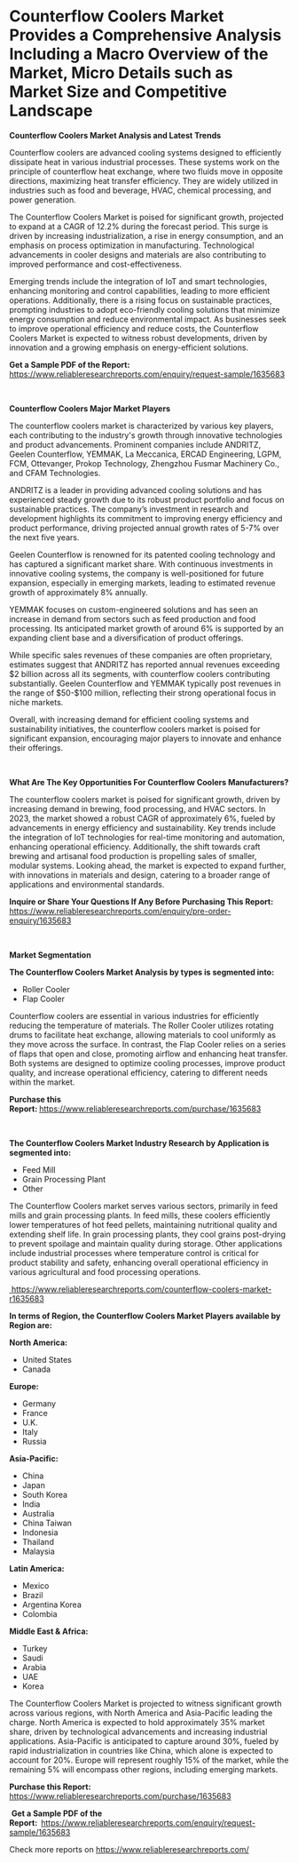 <p><h1>Counterflow Coolers Market Provides a Comprehensive Analysis Including a Macro Overview of the Market, Micro Details such as Market Size and Competitive Landscape</h1></p><p><strong>Counterflow Coolers Market Analysis and Latest Trends</strong></p>
<p><p>Counterflow coolers are advanced cooling systems designed to efficiently dissipate heat in various industrial processes. These systems work on the principle of counterflow heat exchange, where two fluids move in opposite directions, maximizing heat transfer efficiency. They are widely utilized in industries such as food and beverage, HVAC, chemical processing, and power generation.</p><p>The Counterflow Coolers Market is poised for significant growth, projected to expand at a CAGR of 12.2% during the forecast period. This surge is driven by increasing industrialization, a rise in energy consumption, and an emphasis on process optimization in manufacturing. Technological advancements in cooler designs and materials are also contributing to improved performance and cost-effectiveness.</p><p>Emerging trends include the integration of IoT and smart technologies, enhancing monitoring and control capabilities, leading to more efficient operations. Additionally, there is a rising focus on sustainable practices, prompting industries to adopt eco-friendly cooling solutions that minimize energy consumption and reduce environmental impact. As businesses seek to improve operational efficiency and reduce costs, the Counterflow Coolers Market is expected to witness robust developments, driven by innovation and a growing emphasis on energy-efficient solutions.</p></p>
<p><strong>Get a Sample PDF of the Report:&nbsp;</strong> <a href="https://www.reliableresearchreports.com/enquiry/request-sample/1635683?utm_campaign=2797&utm_medium=2&utm_source=Github&utm_content=ia&utm_term=08042025&utm_id=counterflow-coolers">https://www.reliableresearchreports.com/enquiry/request-sample/1635683</a></p>
<p>&nbsp;</p>
<p><strong>Counterflow Coolers Major Market Players</strong></p>
<p><p>The counterflow coolers market is characterized by various key players, each contributing to the industry's growth through innovative technologies and product advancements. Prominent companies include ANDRITZ, Geelen Counterflow, YEMMAK, La Meccanica, ERCAD Engineering, LGPM, FCM, Ottevanger, Prokop Technology, Zhengzhou Fusmar Machinery Co., and CFAM Technologies.</p><p>ANDRITZ is a leader in providing advanced cooling solutions and has experienced steady growth due to its robust product portfolio and focus on sustainable practices. The company’s investment in research and development highlights its commitment to improving energy efficiency and product performance, driving projected annual growth rates of 5-7% over the next five years.</p><p>Geelen Counterflow is renowned for its patented cooling technology and has captured a significant market share. With continuous investments in innovative cooling systems, the company is well-positioned for future expansion, especially in emerging markets, leading to estimated revenue growth of approximately 8% annually.</p><p>YEMMAK focuses on custom-engineered solutions and has seen an increase in demand from sectors such as feed production and food processing. Its anticipated market growth of around 6% is supported by an expanding client base and a diversification of product offerings.</p><p>While specific sales revenues of these companies are often proprietary, estimates suggest that ANDRITZ has reported annual revenues exceeding $2 billion across all its segments, with counterflow coolers contributing substantially. Geelen Counterflow and YEMMAK typically post revenues in the range of $50-$100 million, reflecting their strong operational focus in niche markets.</p><p>Overall, with increasing demand for efficient cooling systems and sustainability initiatives, the counterflow coolers market is poised for significant expansion, encouraging major players to innovate and enhance their offerings.</p></p>
<p>&nbsp;</p>
<p><strong>What Are The Key Opportunities For Counterflow Coolers Manufacturers?</strong></p>
<p><p>The counterflow coolers market is poised for significant growth, driven by increasing demand in brewing, food processing, and HVAC sectors. In 2023, the market showed a robust CAGR of approximately 6%, fueled by advancements in energy efficiency and sustainability. Key trends include the integration of IoT technologies for real-time monitoring and automation, enhancing operational efficiency. Additionally, the shift towards craft brewing and artisanal food production is propelling sales of smaller, modular systems. Looking ahead, the market is expected to expand further, with innovations in materials and design, catering to a broader range of applications and environmental standards.</p></p>
<p><strong>Inquire or Share Your Questions If Any Before Purchasing This Report:</strong> <a href="https://www.reliableresearchreports.com/enquiry/pre-order-enquiry/1635683?utm_campaign=2797&utm_medium=2&utm_source=Github&utm_content=ia&utm_term=08042025&utm_id=counterflow-coolers">https://www.reliableresearchreports.com/enquiry/pre-order-enquiry/1635683</a></p>
<p>&nbsp;</p>
<p><strong>Market Segmentation</strong></p>
<p><strong>The Counterflow Coolers Market Analysis by types is segmented into:</strong></p>
<p><ul><li>Roller Cooler</li><li>Flap Cooler</li></ul></p>
<p><p>Counterflow coolers are essential in various industries for efficiently reducing the temperature of materials. The Roller Cooler utilizes rotating drums to facilitate heat exchange, allowing materials to cool uniformly as they move across the surface. In contrast, the Flap Cooler relies on a series of flaps that open and close, promoting airflow and enhancing heat transfer. Both systems are designed to optimize cooling processes, improve product quality, and increase operational efficiency, catering to different needs within the market.</p></p>
<p><strong>Purchase this Report:&nbsp;</strong><a href="https://www.reliableresearchreports.com/purchase/1635683?utm_campaign=2797&utm_medium=2&utm_source=Github&utm_content=ia&utm_term=08042025&utm_id=counterflow-coolers">https://www.reliableresearchreports.com/purchase/1635683</a></p>
<p>&nbsp;</p>
<p><strong>The Counterflow Coolers Market Industry Research by Application is segmented into:</strong></p>
<p><ul><li>Feed Mill</li><li>Grain Processing Plant</li><li>Other</li></ul></p>
<p><p>The Counterflow Coolers market serves various sectors, primarily in feed mills and grain processing plants. In feed mills, these coolers efficiently lower temperatures of hot feed pellets, maintaining nutritional quality and extending shelf life. In grain processing plants, they cool grains post-drying to prevent spoilage and maintain quality during storage. Other applications include industrial processes where temperature control is critical for product stability and safety, enhancing overall operational efficiency in various agricultural and food processing operations.</p></p>
<p><a href="https://www.reliableresearchreports.com/counterflow-coolers-market-r1635683?utm_campaign=2797&utm_medium=2&utm_source=Github&utm_content=ia&utm_term=08042025&utm_id=counterflow-coolers">&nbsp;https://www.reliableresearchreports.com/counterflow-coolers-market-r1635683</a></p>
<p><strong>In terms of Region, the Counterflow Coolers Market Players available by Region are:</strong></p>
<p>
    <p> <strong> North America: </strong>
        <ul>
            <li>United States</li>
            <li>Canada</li>
        </ul>
        </p> 
    <p> <strong> Europe: </strong>
        <ul>
            <li>Germany</li>
            <li>France</li>
            <li>U.K.</li>
            <li>Italy</li>
            <li>Russia</li>
        </ul>
        </p> 
    <p> <strong> Asia-Pacific: </strong>
        <ul>
            <li>China</li>
            <li>Japan</li>
            <li>South Korea</li>
            <li>India</li>
            <li>Australia</li>
            <li>China Taiwan</li>
            <li>Indonesia</li>
            <li>Thailand</li>
            <li>Malaysia</li>
        </ul>
        </p> 
    <p> <strong> Latin America: </strong>
        <ul>
            <li>Mexico</li>
            <li>Brazil</li>
            <li>Argentina Korea</li>
            <li>Colombia</li>
        </ul>
        </p> 
    <p> <strong> Middle East & Africa: </strong>
        <ul>
            <li>Turkey</li>
            <li>Saudi</li>
            <li>Arabia</li>
            <li>UAE</li>
            <li>Korea</li>
        </ul>
    </p>
    </p>
<p><p>The Counterflow Coolers Market is projected to witness significant growth across various regions, with North America and Asia-Pacific leading the charge. North America is expected to hold approximately 35% market share, driven by technological advancements and increasing industrial applications. Asia-Pacific is anticipated to capture around 30%, fueled by rapid industrialization in countries like China, which alone is expected to account for 20%. Europe will represent roughly 15% of the market, while the remaining 5% will encompass other regions, including emerging markets.</p></p>
<p><strong>Purchase this Report: </strong><a href="https://www.reliableresearchreports.com/purchase/1635683?utm_campaign=2797&utm_medium=2&utm_source=Github&utm_content=ia&utm_term=08042025&utm_id=counterflow-coolers">https://www.reliableresearchreports.com/purchase/1635683</a></p>
<p>&nbsp;<strong>Get a Sample PDF of the Report:&nbsp;&nbsp;</strong><a href="https://www.reliableresearchreports.com/enquiry/request-sample/1635683?utm_campaign=2797&utm_medium=2&utm_source=Github&utm_content=ia&utm_term=08042025&utm_id=counterflow-coolers">https://www.reliableresearchreports.com/enquiry/request-sample/1635683</a></p>
<p><strong></strong></p>
<p>Check more reports on <a href="https://www.reliableresearchreports.com/?utm_campaign=2797&utm_medium=2&utm_source=Github&utm_content=ia&utm_term=08042025&utm_id=counterflow-coolers">https://www.reliableresearchreports.com/</a></p>